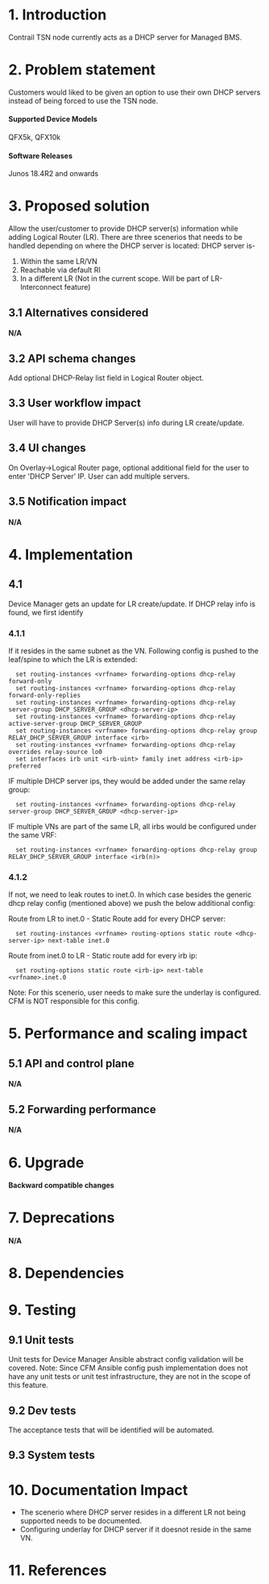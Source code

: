 # 1. Introduction
Contrail TSN node currently acts as a DHCP server for Managed BMS.

# 2. Problem statement
Customers would liked to be given an option to use their own DHCP servers instead of being forced to use the TSN node.

#### Supported Device Models
QFX5k, QFX10k

#### Software Releases
Junos 18.4R2 and onwards

# 3. Proposed solution
Allow the user/customer to provide DHCP server(s) information while adding Logical Router (LR).
There are three scenerios that needs to be handled depending on where the DHCP server is located:
DHCP server is-

1. Within the same LR/VN
2. Reachable via default RI
3. In a different LR (Not in the current scope. Will be part of LR-Interconnect feature)

## 3.1 Alternatives considered
#### N/A

## 3.2 API schema changes
Add optional DHCP-Relay list field in Logical Router object.

## 3.3 User workflow impact
User will have to provide DHCP Server(s) info during LR create/update.

## 3.4 UI changes
On Overlay->Logical Router page,  optional additional field for the user to enter 'DHCP Server' IP.
User can add multiple servers.

## 3.5 Notification impact
#### N/A

# 4. Implementation
## 4.1
Device Manager gets an update for LR create/update. If DHCP relay info is found, we first identify

### 4.1.1
If it resides in the same subnet as the VN. Following config is pushed to the leaf/spine to which the LR is extended:
  ```
    set routing-instances <vrfname> forwarding-options dhcp-relay forward-only
    set routing-instances <vrfname> forwarding-options dhcp-relay forward-only-replies
    set routing-instances <vrfname> forwarding-options dhcp-relay server-group DHCP_SERVER_GROUP <dhcp-server-ip>
    set routing-instances <vrfname> forwarding-options dhcp-relay active-server-group DHCP_SERVER_GROUP
    set routing-instances <vrfname> forwarding-options dhcp-relay group RELAY_DHCP_SERVER_GROUP interface <irb>
    set routing-instances <vrfname> forwarding-options dhcp-relay overrides relay-source lo0
    set interfaces irb unit <irb-uint> family inet address <irb-ip> preferred
  ```
IF multiple DHCP server ips, they would be added under the same relay group:
  ```
    set routing-instances <vrfname> forwarding-options dhcp-relay server-group DHCP_SERVER_GROUP <dhcp-server-ip>
  ```

IF multiple VNs are part of the same LR, all irbs would be configured under the same VRF:
  ```
    set routing-instances <vrfname> forwarding-options dhcp-relay group RELAY_DHCP_SERVER_GROUP interface <irb(n)>
  ```

### 4.1.2
If not, we need to leak routes to inet.0. In which case besides the generic dhcp relay config (mentioned above) we push the below additional config:

Route from LR to inet.0 -
  Static Route add for every DHCP server:
  ```
    set routing-instances <vrfname> routing-options static route <dhcp-server-ip> next-table inet.0
  ```
Route from inet.0 to LR -
  Static route add for every irb ip:
  ```
    set routing-options static route <irb-ip> next-table <vrfname>.inet.0
  ```
Note: For this scenerio, user needs to make sure the underlay is configured. CFM is NOT responsible for this config.

# 5. Performance and scaling impact
## 5.1 API and control plane
#### N/A

## 5.2 Forwarding performance
#### N/A

# 6. Upgrade
#### Backward compatible changes

# 7. Deprecations
#### N/A

# 8. Dependencies


# 9. Testing
## 9.1 Unit tests
Unit tests for Device Manager Ansible abstract config validation will be covered.
Note:
Since CFM Ansible config push implementation does not have any unit tests or unit test infrastructure, they are not in the scope of this feature.

## 9.2 Dev tests
The acceptance tests that will be identified will be automated.

## 9.3 System tests

# 10. Documentation Impact
- The scenerio where DHCP server resides in a different LR not being supported needs to be documented.
- Configuring underlay for DHCP server if it doesnot reside in the same VN.

# 11. References

